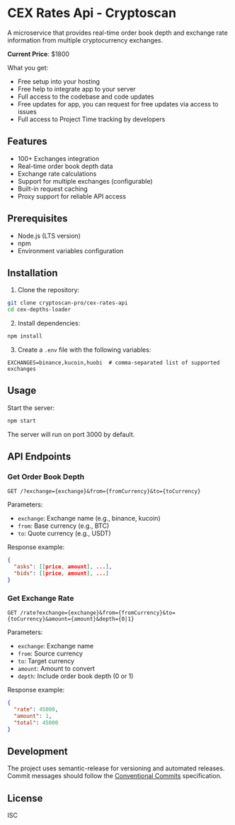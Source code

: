 # CEX Rates Api - Cryptoscan

A microservice that provides real-time order book depth and exchange rate information from multiple cryptocurrency exchanges.

**Current Price**: $1800

What you get:

- Free setup into your hosting
- Free help to integrate app to your server
- Full access to the codebase and code updates
- Free updates for app, you can request for free updates via access to issues
- Full access to Project Time tracking by developers

## Features

- 100+ Exchanges integration
- Real-time order book depth data
- Exchange rate calculations
- Support for multiple exchanges (configurable)
- Built-in request caching
- Proxy support for reliable API access

## Prerequisites

- Node.js (LTS version)
- npm
- Environment variables configuration

## Installation

1. Clone the repository:
```bash
git clone cryptoscan-pro/cex-rates-api
cd cex-depths-loader
```

2. Install dependencies:
```bash
npm install
```

3. Create a `.env` file with the following variables:
```env
EXCHANGES=binance,kucoin,huobi  # comma-separated list of supported exchanges
```

## Usage

Start the server:
```bash
npm start
```

The server will run on port 3000 by default.

## API Endpoints

### Get Order Book Depth

```
GET /?exchange={exchange}&from={fromCurrency}&to={toCurrency}
```

Parameters:
- `exchange`: Exchange name (e.g., binance, kucoin)
- `from`: Base currency (e.g., BTC)
- `to`: Quote currency (e.g., USDT)

Response example:
```json
{
  "asks": [[price, amount], ...],
  "bids": [[price, amount], ...]
}
```

### Get Exchange Rate

```
GET /rate?exchange={exchange}&from={fromCurrency}&to={toCurrency}&amount={amount}&depth={0|1}
```

Parameters:
- `exchange`: Exchange name
- `from`: Source currency
- `to`: Target currency
- `amount`: Amount to convert
- `depth`: Include order book depth (0 or 1)

Response example:
```json
{
  "rate": 45000,
  "amount": 1,
  "total": 45000
}
```

## Development

The project uses semantic-release for versioning and automated releases. Commit messages should follow the [Conventional Commits](https://www.conventionalcommits.org/) specification.

## License

ISC
